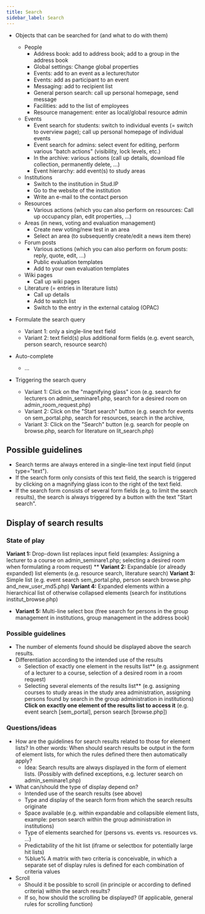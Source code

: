 ```yaml
---
title: Search
sidebar_label: Search
---
```


* Objects that can be searched for (and what to do with them)
    * People
        * Address book: add to address book; add to a group in the address book
        * Global settings: Change global properties
        * Events: add to an event as a lecturer/tutor
        * Events: add as participant to an event
        * Messaging: add to recipient list
        * General person search: call up personal homepage, send message
        * Facilities: add to the list of employees
        * Resource management: enter as local/global resource admin
    * Events
        * Event search for students: switch to individual events (= switch to overview page); call up personal homepage of individual events
        * Event search for admins: select event for editing, perform various "batch actions" (visibility, lock levels, etc.)
        * In the archive: various actions (call up details, download file collection, permanently delete, ...)
        * Event hierarchy: add event(s) to study areas
    * Institutions
        * Switch to the institution in Stud.IP
        * Go to the website of the institution
        * Write an e-mail to the contact person
    * Resources
        * Various actions (which you can also perform on resources: Call up occupancy plan, edit properties, ...)
    * Areas (in news, voting and evaluation management)
        * Create new voting/new test in an area
        * Select an area (to subsequently create/edit a news item there)
    * Forum posts
        * Various actions (which you can also perform on forum posts: reply, quote, edit, ...)
        * Public evaluation templates
        * Add to your own evaluation templates
    * Wiki pages
        * Call up wiki pages
    * Literature (= entries in literature lists)
        * Call up details
        * Add to watch list
        * Switch to the entry in the external catalog (OPAC)
* Formulate the search query
    * Variant 1: only a single-line text field
    * Variant 2: text field(s) plus additional form fields (e.g. event search, person search, resource search)

* Auto-complete
    * ...

* Triggering the search query
    * Variant 1: Click on the "magnifying glass" icon (e.g. search for lecturers on admin_seminare1.php, search for a desired room on admin_room_request.php)
    * Variant 2: Click on the "Start search" button (e.g. search for events on sem_portal.php, search for resources, search in the archive,
    * Variant 3: Click on the "Search" button (e.g. search for people on browse.php, search for literature on lit_search.php)

## Possible guidelines
* Search terms are always entered in a single-line text input field (input type="text").
* If the search form only consists of this text field, the search is triggered by clicking on a magnifying glass icon to the right of the text field.
* If the search form consists of several form fields (e.g. to limit the search results), the search is always triggered by a button with the text "Start search".

## Display of search results

### State of play
**Variant 1:** Drop-down list replaces input field (examples: Assigning a lecturer to a course on admin_seminare1.php; selecting a desired room when formulating a room request)
** **Variant 2:** Expandable (or already expanded) list elements (e.g. resource search, literature search)
**Variant 3:** Simple list (e.g. event search sem_portal.php, person search browse.php and_new_user_md5.php)
**Variant 4:** Expanded elements within a hierarchical list of otherwise collapsed elements (search for institutions institut_browse.php)
* **Variant 5:** Multi-line select box (free search for persons in the group management in institutions, group management in the address book)

### Possible guidelines
* The number of elements found should be displayed above the search results.
* Differentiation according to the intended use of the results
    * Selection of exactly one element in the results list** (e.g. assignment of a lecturer to a course, selection of a desired room in a room request)
    * Selecting several elements of the results list** (e.g. assigning courses to study areas in the study area administration, assigning persons found by search in the group administration in institutions)
    **Click on exactly one element of the results list to access it** (e.g. event search [sem_portal], person search [browse.php])

### Questions/ideas
* How are the guidelines for search results related to those for element lists? In other words: When should search results be output in the form of element lists, for which the rules defined there then automatically apply?
    * Idea: Search results are always displayed in the form of element lists. (Possibly with defined exceptions, e.g. lecturer search on admin_seminare1.php)
* What can/should the type of display depend on?
    * Intended use of the search results (see above)
    * Type and display of the search form from which the search results originate
    * Space available (e.g. within expandable and collapsible element lists, example: person search within the group administration in institutions)
    * Type of elements searched for (persons vs. events vs. resources vs. ...)
    * Predictability of the hit list (iframe or selectbox for potentially large hit lists)
    * %blue% A matrix with two criteria is conceivable, in which a separate set of display rules is defined for each combination of criteria values
* Scroll
    * Should it be possible to scroll (in principle or according to defined criteria) within the search results?
    * If so, how should the scrolling be displayed? (If applicable, general rules for scrolling function)
